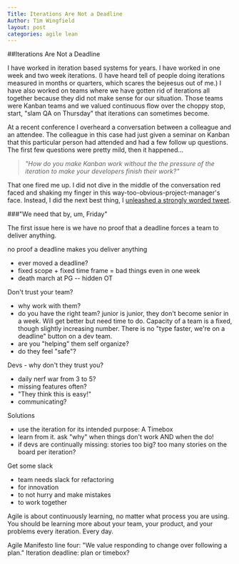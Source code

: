 ```yaml
---
Title: Iterations Are Not a Deadline
Author: Tim Wingfield
layout: post
categories: agile lean 
---
```

##Iterations Are Not a Deadline

I have worked in iteration based systems for years. I have worked in one week and two week iterations. (I have heard tell of people doing iterations measured in months or quarters, which scares the bejeesus out of me.) I have also worked on teams where we have gotten rid of iterations all together because they did not make sense for our situation.  Those teams were Kanban teams and we valued continuous flow over the choppy stop, start, "slam QA on Thursday" that iterations can sometimes become.

At a recent conference I overheard a conversation between a colleague and an attendee.  The colleague in this case had just given a seminar on Kanban that this particular person had attended and had a few follow up questions. The first few questions were pretty mild, then it happened...

> _"How do you make Kanban work without the the pressure of the iteration to make your developers finish their work?"_

That one fired me up. I did not dive in the middle of the conversation red faced and shaking my finger in this way-too-obvious-project-manager's face. Instead, I did the next best thing, I [unleashed a strongly worded tweet](http://twitter.com/#!/timwingfield/status/78482338278948864).

###"We need that by, um, Friday"

The first issue here is we have no proof that a deadline forces a team to deliver anything.

no proof a deadline makes you deliver anything
 - ever moved a deadline?
 - fixed scope + fixed time frame = bad things even in one week
 - death march at PG -- hidden OT

Don't trust your team?
  - why work with them?
  - do you have the right team? junior is junior, they don't become senior in a week.
  Will get better but need time to do. Capacity of a team is a fixed, though slightly
  increasing number. There is no "type faster, we're on a deadline" button on a dev
  team.
  - are you "helping" them self organize?
  - do they feel "safe"?

Devs - why don't they trust you?
  - daily nerf war from 3 to 5?
  - missing features often?
  - "They think this is easy!"
  - communicating?

Solutions
  - use the iteration for its intended purpose: A Timebox
  - learn from it. ask "why" when things don't work AND when the do!
  - if devs are continually missing: stories too big? too many stories on the board per
  iteration?

Get some slack
  - team needs slack for refactoring
  - for innovation
  - to not hurry and make mistakes
  - to work together

Agile is about continuously learning, no matter what process you are using. You should
be learning more about your team, your product, and your problems every iteration. Every
day.

Agile Manifesto line four: "We value responding to change over following a plan."
Iteration deadline: plan or timebox?
